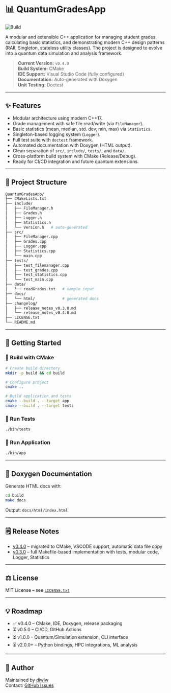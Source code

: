 # 📊 QuantumGradesApp

![Build](https://github.com/diwiw/QuantumGradesApp/actions/workflows/build.yml/badge.svg)

A modular and extensible C++ application for managing student grades, calculating basic statistics, and demonstrating modern C++ design patterns (RAII, Singleton, stateless utility classes). The project is designed to evolve into a quantum data simulation and analysis framework.

> **Current Version:** `v0.4.0`  
> **Build System:** CMake  
> **IDE Support:** Visual Studio Code (fully configured)  
> **Documentation:** Auto-generated with Doxygen  
> **Unit Testing:** Doctest  

---

## ✨ Features

- Modular architecture using modern C++17.
- Grade management with safe file read/write (via `FileManager`).
- Basic statistics (mean, median, std. dev, min, max) via `Statistics`.
- Singleton-based logging system (`Logger`).
- Full test suite with `doctest` framework.
- Automated documentation with Doxygen (HTML output).
- Clean separation of `src/`, `include/`, `tests/`, and `data/`.
- Cross-platform build system with CMake (Release/Debug).
- Ready for CI/CD integration and future quantum extensions.

---

## 🧱 Project Structure

```bash
QuantumGradesApp/
├── CMakeLists.txt
├── include/
│   ├── FileManager.h
│   ├── Grades.h
│   ├── Logger.h
│   ├── Statistics.h
│   └── Version.h   # auto-generated
├── src/
│   ├── FileManager.cpp
│   ├── Grades.cpp
│   ├── Logger.cpp
│   ├── Statistics.cpp
│   └── main.cpp
├── tests/
│   ├── test_filemanager.cpp
│   ├── test_grades.cpp
│   ├── test_statistics.cpp
│   └── test_main.cpp
├── data/
│   └── readGrades.txt   # sample input
├── docs/
│   └── html/            # generated docs
├── changelog/
│   ├── release_notes_v0.3.0.md
│	└── release_notes_v0.4.0.md
├── LICENSE.txt
└── README.md
```

---

## 🚀 Getting Started

### 🔧 Build with CMake

```bash
# Create build directory
mkdir -p build && cd build

# Configure project
cmake ..

# Build application and tests
cmake --build . --target app
cmake --build . --target tests
```

### 🧪 Run Tests

```bash
./bin/tests
```

### 📂 Run Application

```bash
./bin/app
```

---

## 📝 Doxygen Documentation

Generate HTML docs with:

```bash
cd build
make docs
```

Output: `docs/html/index.html`

---

## 🗒 Release Notes

- [v0.4.0](changelog/release_notes_v0.4.0.md) – migrated to CMake, VSCODE support, automatic data file copy
- [v0.3.0](changelog/release_notes_v0.3.0.md) – full Makefile-based implementation with tests, modular code, Logger, Statistics

---

## ⚖️ License

MIT License – see [`LICENSE.txt`](LICENSE.txt)

---

## 💡 Roadmap

- ✅ v0.4.0 – CMake, IDE, Doxygen, release packaging  
- ⏳ v0.5.0 – CI/CD, GitHub Actions  
- ⏳ v1.0.0 – Quantum/Simulation extension, CLI interface  
- ⏳ v2.0.0+ – Python bindings, HPC integrations, ML analysis  

---

## 👤 Author

Maintained by [diwiw](https://github.com/diwiw)  
Contact: [GitHub Issues](https://github.com/diwiw/QuantumGradesApp/issues)